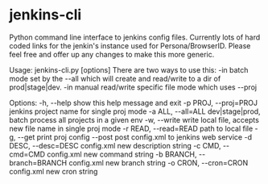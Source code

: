 jenkins-cli
===========

Python command line interface to jenkins config files. Currently lots of hard coded links for the jenkin's instance used for Persona/BrowserID.  Please feel free and offer up any changes to make this more generic.

Usage: jenkins-cli.py [options]
    There are two ways to use this:
    -in batch mode set by the --all which will
    create and read/write to a dir of prod|stage|dev.
    -in manual read/write specific file mode which uses --proj
    

Options:
  -h, --help            show this help message and exit
  -p PROJ, --proj=PROJ  jenkins project name for single proj mode
  -a ALL, --all=ALL     dev|stage|prod, batch process all projects in a given
                        env
  -w, --write           write local file, accepts new file name in single proj
                        mode
  -r READ, --read=READ  path to local file
  -g, --get             print proj config
  --post                post config.xml to jenkins web service
  -d DESC, --desc=DESC  config.xml new description string
  -c CMD, --cmd=CMD     config.xml new command string
  -b BRANCH, --branch=BRANCH
                        config.xml new branch string
  -o CRON, --cron=CRON  config.xml new cron string


